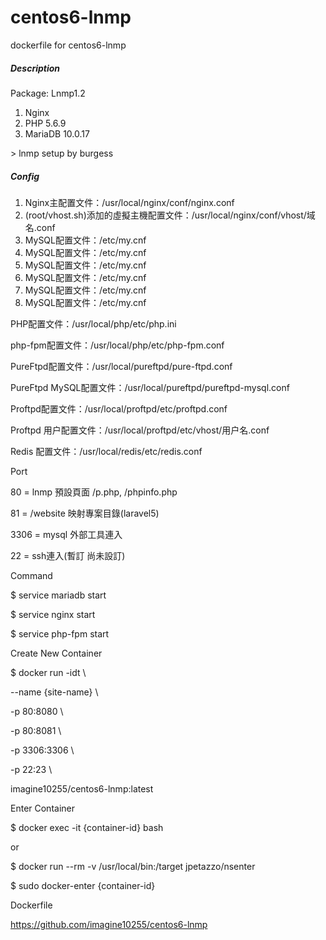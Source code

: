 # centos6-lnmp

dockerfile for centos6-lnmp 


##### Description

Package: Lnmp1.2

<ol>
  <li>Nginx</li>
  <li>PHP 5.6.9</li>
  <li>MariaDB 10.0.17</li>
</ol>
> lnmp setup by burgess


##### Config

<ol>
  <li>Nginx主配置文件：/usr/local/nginx/conf/nginx.conf</li>
  <li>(root/vhost.sh)添加的虛擬主機配置文件：/usr/local/nginx/conf/vhost/域名.conf</li>
  <li>MySQL配置文件：/etc/my.cnf</li>
  <li>MySQL配置文件：/etc/my.cnf</li>
  <li>MySQL配置文件：/etc/my.cnf</li>
  <li>MySQL配置文件：/etc/my.cnf</li>
  <li>MySQL配置文件：/etc/my.cnf</li><li>MySQL配置文件：/etc/my.cnf</li>
</ol>








PHP配置文件：/usr/local/php/etc/php.ini

php-fpm配置文件：/usr/local/php/etc/php-fpm.conf

PureFtpd配置文件：/usr/local/pureftpd/pure-ftpd.conf

PureFtpd MySQL配置文件：/usr/local/pureftpd/pureftpd-mysql.conf

Proftpd配置文件：/usr/local/proftpd/etc/proftpd.conf

Proftpd 用户配置文件：/usr/local/proftpd/etc/vhost/用户名.conf

Redis 配置文件：/usr/local/redis/etc/redis.conf


Port

80 = lnmp 預設頁面 /p.php, /phpinfo.php

81 = /website 映射專案目錄(laravel5)

3306 = mysql 外部工具連入

22 = ssh連入(暫訂 尚未設訂)


Command

$ service mariadb start

$ service nginx start

$ service php-fpm start

Create New Container

$ docker run -idt \

--name {site-name} \

-p 80:8080 \

-p 80:8081 \

-p 3306:3306 \

-p 22:23 \

imagine10255/centos6-lnmp:latest


Enter Container

$ docker exec -it {container-id} bash

or

$ docker run --rm -v /usr/local/bin:/target jpetazzo/nsenter

$ sudo docker-enter {container-id}


Dockerfile

https://github.com/imagine10255/centos6-lnmp
